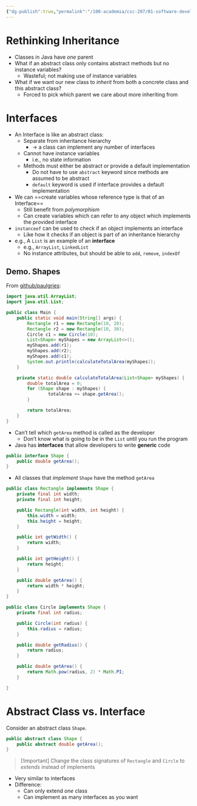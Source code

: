 ```yaml
---
{"dg-publish":true,"permalink":"/100-academia/csc-207/01-software-developer-skills-and-tools/interfaces/","tags":["#lecture","#note","cs","java","university"],"created":"2024-09-20T12:11:04.000-04:00","updated":"2024-10-30T20:51:50.002-04:00"}
---
```



# Rethinking Inheritance

- Classes in Java have *one* parent
- What if an abstract class only contains abstract methods but no instance variables?
    - Wasteful; not making use of instance variables
- What if we want our new class to *inherit* from both a concrete class and this abstract class?
    - Forced to pick which parent we care about more inheriting from

# Interfaces

- An Interface is like an abstract class:
    - Separate from inheritance hierarchy
        - → a class can implement any number of interfaces
    - Cannot have instance variables
        - i.e., no state information
    - Methods must either be abstract or provide a default implementation
        - Do not have to use `abstract` keyword since methods are assumed to be abstract
        - `default` keyword is used if interface provides a default implementation
- We can ==create variables whose reference type is that of an Interface==
    - Still benefit from *polymorphism*
    - Can create variables which can refer to any object which implements the provided interface
- `instanceof` can be used to check if an object implements an interface
    - Like how it checks if an object is part of an inheritance hierarchy
- e.g., A `List` is an example of an **interface**
    - e.g., `ArrayList`, `LinkedList`
    - No instance attributes, but should be able to `add`, `remove`, `indexOf`

## Demo. Shapes

From [github/paulgries](https://github.com/paulgries/ShapeExample/tree/main/src):

```java file:Main.java
import java.util.ArrayList;
import java.util.List;

public class Main {
    public static void main(String[] args) {
        Rectangle r1 = new Rectangle(10, 20);
        Rectangle r2 = new Rectangle(10, 30);
        Circle c1 = new Circle(10);
        List<Shape> myShapes = new ArrayList<>();
        myShapes.add(r1);
        myShapes.add(r2);
        myShapes.add(c1);
        System.out.println(calculateTotalArea(myShapes));
    }

    private static double calculateTotalArea(List<Shape> myShapes) {
        double totalArea = 0;
        for (Shape shape : myShapes) {
                totalArea += shape.getArea();
        }

        return totalArea;
    }
}
```

- Can’t tell which `getArea` method is called as the developer
    - Don’t know what is going to be in the `List` until you run the program
- Java has **interfaces** that allow developers to write **generic** code

```java file:Shape.java
public interface Shape {
    public double getArea();
}
```

- All classes that *implement* `Shape` have the method `getArea`

```java file:Rectangle.java
public class Rectangle implements Shape {
    private final int width;
    private final int height;

    public Rectangle(int width, int height) {
        this.width = width;
        this.height = height;
    }

    public int getWidth() {
        return width;
    }

    public int getHeight() {
        return height;
    }

    public double getArea() {
        return width * height;
    }
}
```

```java file:Circle.java
public class Circle implements Shape {
    private final int radius;

    public Circle(int radius) {
        this.radius = radius;
    }

    public double getRadius() {
        return radius;
    }

    public double getArea() {
        return Math.pow(radius, 2) * Math.PI;
    }

}
```

# Abstract Class vs. Interface

Consider an abstract class `Shape`.

```java
public abstract class Shape {
    public abstract double getArea();
}
```

> [!important] Change the class signatures of `Rectangle` and `Circle` to *extends* instead of implements

- Very similar to interfaces
- Difference:
    - Can only extend *one* class
    - Can implement as many interfaces as you want